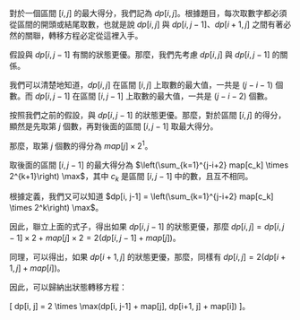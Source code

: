 對於一個區間 $[i, j]$ 的最大得分，我們記為 $dp[i, j]$。根據題目，每次取數字都必須從區間的開頭或結尾取數，也就是說 $dp[i, j]$ 與 $dp[i, j-1]$、$dp[i+1, j]$ 之間有著必然的關聯，轉移方程必定從這裡入手。

假設與 $dp[i, j-1]$ 有關的狀態更優。那麼，我們先考慮 $dp[i, j]$ 與 $dp[i, j-1]$ 的關係。

我們可以清楚地知道，$dp[i, j]$ 在區間 $[i, j]$ 上取數的最大值，一共是 $(j-i-1)$ 個數。而 $dp[i, j-1]$ 在區間 $[i, j-1]$ 上取數的最大值，一共是 $(j-i-2)$ 個數。

按照我們之前的假設，與 $dp[i, j-1]$ 的狀態更優。那麼，對於區間 $[i, j]$ 的得分，顯然是先取第 $j$ 個數，再對後面的區間 $[i, j-1]$ 取最大得分。

那麼，取第 $j$ 個數的得分為 $map[j] \times 2^1$。

取後面的區間 $[i, j-1]$ 的最大得分為 $\left(\sum_{k=1}^{j-i+2} map[c_k] \times 2^{k+1}\right) \max$，其中 $c_k$ 是區間 $[i, j-1]$ 中的數，且互不相同。

根據定義，我們又可以知道 $dp[i, j-1] = \left(\sum_{k=1}^{j-i+2} map[c_k] \times 2^k\right) \max$。

因此，聯立上面的式子，得出如果 $dp[i, j-1]$ 的狀態更優，那麼 $dp[i, j] = dp[i, j-1] \times 2 + map[j] \times 2 = 2(dp[i, j-1] + map[j])$。

同理，可以得出，如果 $dp[i+1, j]$ 的狀態更優，那麼，同樣有 $dp[i, j] = 2(dp[i+1, j] + map[i])$。

因此，可以歸納出狀態轉移方程：

\[ dp[i, j] = 2 \times \max(dp[i, j-1] + map[j], dp[i+1, j] + map[i]) \]。
